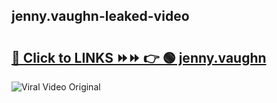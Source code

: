 
 ## jenny.vaughn-leaked-video 

# <h2><a href="https://clipsfans.com/jenny.vaughn&ref=git">🔗 Click to LINKS ⏩⏩ 👉 🟢 jenny.vaughn </a></h2>

<a href="https://clipsfans.com/jenny.vaughn&ref=git" rel="nofollow" data-target="animated-image.originalLink"><img src="https://i.ibb.co.com/xMMVF88/686577567.gif" alt="Viral Video Original" style="max-width: 100%; display: inline-block;" data-target="animated-image.originalImage"></a>
